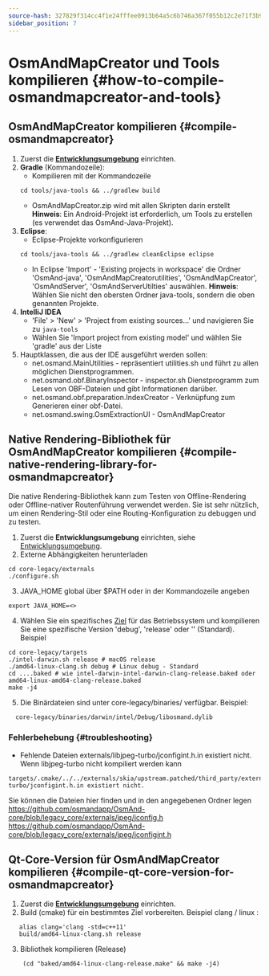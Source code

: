 ```yaml
---
source-hash: 327829f314cc4f1e24fffee0913b64a5c6b746a367f055b12c2e71f3b9beed22
sidebar_position: 7
---
```


# OsmAndMapCreator und Tools kompilieren {#how-to-compile-osmandmapcreator-and-tools}


## OsmAndMapCreator kompilieren {#compile-osmandmapcreator}
1. Zuerst die **[Entwicklungsumgebung](setup-the-dev-environment.md)** einrichten.
2. **Gradle** (Kommandozeile):
    - Kompilieren mit der Kommandozeile
    ```
    cd tools/java-tools && ../gradlew build
    ```
    - OsmAndMapCreator.zip wird mit allen Skripten darin erstellt
    **Hinweis**: Ein Android-Projekt ist erforderlich, um Tools zu erstellen (es verwendet das OsmAnd-Java-Projekt).
3. **Eclipse**:
    - Eclipse-Projekte vorkonfigurieren
    ```
    cd tools/java-tools && ../gradlew cleanEclipse eclipse
    ```
    - In Eclipse 'Import' - 'Existing projects in workspace' die Ordner 'OsmAnd-java', 'OsmAndMapCreatorutilities', 'OsmAndMapCreator', 'OsmAndServer', 'OsmAndServerUtilties' auswählen.
    **Hinweis**: Wählen Sie nicht den obersten Ordner java-tools, sondern die oben genannten Projekte.
4. **IntelliJ IDEA**
    - 'File' > 'New' > 'Project from existing sources...' und navigieren Sie zu `java-tools`
    - Wählen Sie 'Import project from existing model' und wählen Sie 'gradle' aus der Liste
5. Hauptklassen, die aus der IDE ausgeführt werden sollen:
   - net.osmand.MainUtilities - repräsentiert utilities.sh und führt zu allen möglichen Dienstprogrammen.
   - net.osmand.obf.BinaryInspector - inspector.sh Dienstprogramm zum Lesen von OBF-Dateien und gibt Informationen darüber.
   - net.osmand.obf.preparation.IndexCreator - Verknüpfung zum Generieren einer obf-Datei.
   - net.osmand.swing.OsmExtractionUI - OsmAndMapCreator

## Native Rendering-Bibliothek für OsmAndMapCreator kompilieren {#compile-native-rendering-library-for-osmandmapcreator}
Die native Rendering-Bibliothek kann zum Testen von Offline-Rendering oder Offline-nativer Routenführung verwendet werden. Sie ist sehr nützlich, um einen Rendering-Stil oder eine Routing-Konfiguration zu debuggen und zu testen.

1. Zuerst die **Entwicklungsumgebung** einrichten, siehe [Entwicklungsumgebung](./setup-the-dev-environment).
2. Externe Abhängigkeiten herunterladen
 ```
 cd core-legacy/externals
 ./configure.sh
 ```
3. JAVA_HOME global über $PATH oder in der Kommandozeile angeben
  ```
  export JAVA_HOME=<>
  ```
4. Wählen Sie ein spezifisches [Ziel](https://github.com/osmandapp/OsmAnd-core/tree/legacy_core/targets) für das Betriebssystem und kompilieren Sie eine spezifische Version 'debug', 'release' oder '' (Standard). Beispiel
  ```
  cd core-legacy/targets
  ./intel-darwin.sh release # macOS release
  ./amd64-linux-clang.sh debug # Linux debug - Standard
  cd ....baked # wie intel-darwin-intel-darwin-clang-release.baked oder amd64-linux-amd64-clang-release.baked
  make -j4
  ```
5. Die Binärdateien sind unter core-legacy/binaries/ verfügbar.
Beispiel:
  ```
    core-legacy/binaries/darwin/intel/Debug/libosmand.dylib
  ```

### Fehlerbehebung {#troubleshooting}
- Fehlende Dateien externals/libjpeg-turbo/jconfigint.h.in existiert nicht.
Wenn libjpeg-turbo nicht kompiliert werden kann
```
targets/.cmake/../../externals/skia/upstream.patched/third_party/externals/libjpeg-turbo/jconfigint.h.in existiert nicht.
```
Sie können die Dateien hier finden und in den angegebenen Ordner legen
https://github.com/osmandapp/OsmAnd-core/blob/legacy_core/externals/jpeg/jconfig.h
https://github.com/osmandapp/OsmAnd-core/blob/legacy_core/externals/jpeg/jconfigint.h

## Qt-Core-Version für OsmAndMapCreator kompilieren {#compile-qt-core-version-for-osmandmapcreator}
1. Zuerst die **[Entwicklungsumgebung](setup-the-dev-environment.md)** einrichten.
2. Build (cmake) für ein bestimmtes Ziel vorbereiten. Beispiel clang / linux :
```
   alias clang='clang -std=c++11'
   build/amd64-linux-clang.sh release
```
3. Bibliothek kompilieren (Release)
```
    (cd "baked/amd64-linux-clang-release.make" && make -j4)
```